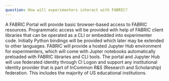 ```yaml
---
question: How will experimenters interact with FABRIC? 
---
```

A FABRIC Portal will provide basic browser-based access to FABRIC resources. Programmatic access will be provided with help of FABRIC client libraries that can be operated as a CLI or embedded into experimenter code. Initially Python bindings will be provided which later may be extended to other languages. FABRIC will provide a hosted Jupyter Hub environment for experimenters, which will come with Jupter notebooks automatically preloaded with FABRIC libraries and CLI tools. 
The portal and Jupyter Hub will use federated identity through CI Logon and support any institutional identity provider that is part of InCommon R&S (Research and Scholarship) federation. This includes the majority of US educational institutions. 
